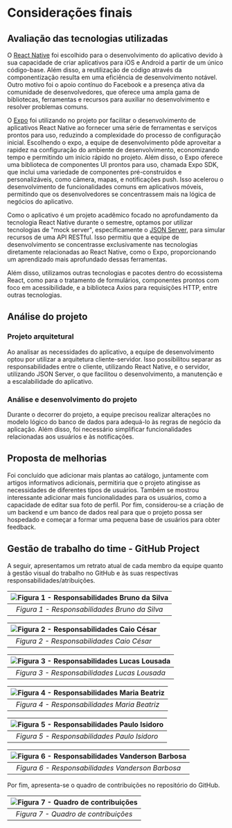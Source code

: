 # Considerações finais

## Avaliação das tecnologias utilizadas

O <u>React Native</u> foi escolhido para o desenvolvimento do aplicativo devido à sua capacidade de criar aplicativos para iOS e Android a partir de um único código-base. Além disso, a reutilização de código através da componentização resulta em uma eficiência de desenvolvimento notável. Outro motivo foi o apoio contínuo do Facebook e a presença ativa da comunidade de desenvolvedores, que oferece uma ampla gama de bibliotecas, ferramentas e recursos para auxiliar no desenvolvimento e resolver problemas comuns.

O <u>Expo</u> foi utilizando no projeto por facilitar o desenvolvimento de aplicativos React Native ao fornecer uma série de ferramentas e serviços prontos para uso, reduzindo a complexidade do processo de configuração inicial. Escolhendo o expo, a equipe de desenvolvimento pôde aproveitar a rapidez na configuração do ambiente de desenvolvimento, economizando tempo e permitindo um início rápido no projeto. Além disso, o Expo oferece uma biblioteca de componentes UI prontos para uso, chamada Expo SDK, que inclui uma variedade de componentes pré-construídos e personalizáveis, como câmera, mapas, e notificações push. Isso acelerou o desenvolvimento de funcionalidades comuns em aplicativos móveis, permitindo que os desenvolvedores se concentrassem mais na lógica de negócios do aplicativo.

Como o aplicativo é um projeto acadêmico focado no aprofundamento da tecnologia React Native durante o semestre, optamos por utilizar tecnologias de "mock server", especificamente o <u>JSON Server</u>, para simular recursos de uma API RESTful. Isso permitiu que a equipe de desenvolvimento se concentrasse exclusivamente nas tecnologias diretamente relacionadas ao React Native, como o Expo, proporcionando um aprendizado mais aprofundado dessas ferramentas.

Além disso, utilizamos outras tecnologias e pacotes dentro do ecossistema React, como para o tratamento de formulários, componentes prontos com foco em acessibilidade, e a biblioteca Axios para requisições HTTP, entre outras tecnologias.

## Análise do projeto

### Projeto arquitetural

Ao analisar as necessidades do aplicativo, a equipe de desenvolvimento optou por utilizar a arquitetura cliente-servidor. Isso possibilitou separar as responsabilidades entre o cliente, utilizando React Native, e o servidor, utilizando JSON Server, o que facilitou o desenvolvimento, a manutenção e a escalabilidade do aplicativo.

### Análise e desenvolvimento do projeto

Durante o decorrer do projeto, a equipe precisou realizar alterações no modelo lógico do banco de dados para adequá-lo às regras de negócio da aplicação. Além disso, foi necessário simplificar funcionalidades relacionadas aos usuários e às notificações.

## Proposta de melhorias

Foi concluído que adicionar mais plantas ao catálogo, juntamente com artigos informativos adicionais, permitiria que o projeto atingisse as necessidades de diferentes tipos de usuários. Também se mostrou interessante adicionar mais funcionalidades para os usuários, como a capacidade de editar sua foto de perfil. Por fim, considerou-se a criação de um backend e um banco de dados real para que o projeto possa ser hospedado e começar a formar uma pequena base de usuários para obter feedback.

## Gestão de trabalho do time - GitHub Project

A seguir, apresentamos um retrato atual de cada membro da equipe quanto à gestão visual do trabalho no GitHub e às suas respectivas responsabilidades/atribuições.

| ![Figura 1 - Responsabilidades Bruno da Silva](./img/responsabilidades-bruno-da-silva.png "Figura 1") |
| :---------------------------------------------------------------------------------------: |
|                      *Figura 1 - Responsabilidades Bruno da Silva*                      |

| ![Figura 2 - Responsabilidades Caio César](./img/responsabilidades-caio-cesar.png "Figura 2") |
| :---------------------------------------------------------------------------------------: |
|                      *Figura 2 - Responsabilidades Caio César*                      |

| ![Figura 3 - Responsabilidades Lucas Lousada](./img/responsabilidades-lucas-lousada.png "Figura 3") |
| :---------------------------------------------------------------------------------------: |
|                      *Figura 3 - Responsabilidades Lucas Lousada*                      |

| ![Figura 4 - Responsabilidades Maria Beatriz](./img/responsabilidades-maria-beatriz.png "Figura 4") |
| :---------------------------------------------------------------------------------------: |
|                      *Figura 4 - Responsabilidades Maria Beatriz*                      |

| ![Figura 5 - Responsabilidades Paulo Isidoro](./img/responsabilidades-paulo-isodoro.png "Figura 5") |
| :---------------------------------------------------------------------------------------: |
|                      *Figura 5 - Responsabilidades Paulo Isidoro*                      |

| ![Figura 6 - Responsabilidades Vanderson Barbosa](./img/responsabilidades-vanderson-barbosa.png "Figura 6") |
| :---------------------------------------------------------------------------------------: |
|                      *Figura 6 - Responsabilidades Vanderson Barbosa*                      |

Por fim, apresenta-se o quadro de contribuições no repositório do GitHub.

| ![Figura 7 - Quadro de contribuições](./img/quadro-de-contribuicoes-final.png "Figura 7") |
| :---------------------------------------------------------------------------------------: |
|                      *Figura 7 - Quadro de contribuições*                      |
